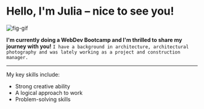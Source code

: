 # Hello, I'm Julia – nice to see you!

![fig-gif](https://github.com/Julia-Pickel/Julia-Pickel/assets/145296722/558a444d-3dc0-4f91-8e41-7c4afd5fea08)


**I'm currently doing a WebDev Bootcamp and I'm thrilled to share my journey with you!**
`I have a background in architecture, architectural photography and was lately working as a project and construction manager.`

___

My key skills include:
- Strong creative ability
- A logical approach to work
- Problem-solving skills
